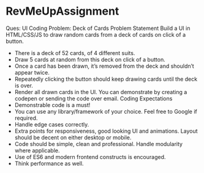 # RevMeUpAssignment

Ques: UI Coding Problem: Deck of Cards
Problem Statement
Build a UI in HTML/CSS/JS to draw random cards from a deck of cards on click of a button.
- There is a deck of 52 cards, of 4 different suits.
- Draw 5 cards at random from this deck on click of a button.
- Once a card has been drawn, it’s removed from the deck and shouldn’t appear twice.
- Repeatedly clicking the button should keep drawing cards until the deck is over.
- Render all drawn cards in the UI.
You can demonstrate by creating a codepen or sending the code over email.
Coding Expectations
- Demonstrable code is a must!
- You can use any library/framework of your choice. Feel free to Google if required.
- Handle edge cases correctly.
- Extra points for responsiveness, good looking UI and animations. Layout should be
decent on either desktop or mobile.
- Code should be simple, clean and professional. Handle modularity where applicable.
- Use of ES6 and modern frontend constructs is encouraged.
- Think performance as well.
